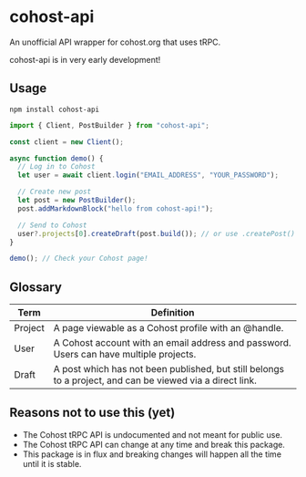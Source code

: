 # cohost-api

An unofficial API wrapper for cohost.org that uses tRPC.

cohost-api is in very early development!

## Usage

`npm install cohost-api`

```js
import { Client, PostBuilder } from "cohost-api";

const client = new Client();

async function demo() {
  // Log in to Cohost
  let user = await client.login("EMAIL_ADDRESS", "YOUR_PASSWORD");

  // Create new post
  let post = new PostBuilder();
  post.addMarkdownBlock("hello from cohost-api!");

  // Send to Cohost
  user?.projects[0].createDraft(post.build()); // or use .createPost() to publish it immediately
}

demo(); // Check your Cohost page!
```

## Glossary

| Term    | Definition                                                                                                |
| ------- | --------------------------------------------------------------------------------------------------------- |
| Project | A page viewable as a Cohost profile with an @handle.                                                      |
| User    | A Cohost account with an email address and password. Users can have multiple projects.                    |
| Draft   | A post which has not been published, but still belongs to a project, and can be viewed via a direct link. |

## Reasons not to use this (yet)

- The Cohost tRPC API is undocumented and not meant for public use.
- The Cohost tRPC API can change at any time and break this package.
- This package is in flux and breaking changes will happen all the time until it is stable.
